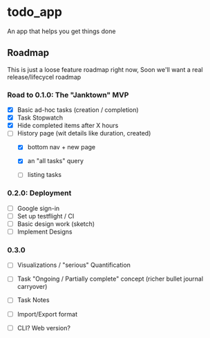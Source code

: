# todo_app

An app that helps you get things done

## Roadmap

This is just a loose feature roadmap right now,
Soon we'll want a real release/lifecycel roadmap

### Road to 0.1.0: The "Janktown" MVP
- [X] Basic ad-hoc tasks (creation / completion)
- [X] Task Stopwatch
- [X] Hide completed items after X hours 
- [ ] History page (wit details like duration, created)
    - [X] bottom nav + new page
    - [X] an "all tasks" query 
    - [ ] listing tasks



### 0.2.0: Deployment
- [ ] Google sign-in
- [ ] Set up testflight / CI
- [ ] Basic design work (sketch)
- [ ] Implement Designs

### 0.3.0
- [ ] Visualizations / "serious" Quantification
- [ ] Task "Ongoing / Partially complete" concept
      (richer bullet journal carryover) 
- [ ] Task Notes
- [ ] Import/Export format
- [ ] CLI? Web version?



